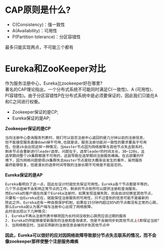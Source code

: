 # CAP原则是什么?
- C(Consistency)：强一致性
- A(Availability)：可用性
- P(Partition tolerance)：分区容错性

最多只能实现两点，不可能三个都有

# Eureka和ZooKeeper对比  
作为服务注册中心，Eureka比zookeeper好在哪里?   
著名的CAP理论指出，一个分布式系统不可能同时满足C(一致性)、A (可用性)、P(容错性)。由于分区容错性P在分布式系统中是必须要保证的，因此我们只能在A和C之间进行权衡。  
- Zookeeper保证的是CP;
- Eureka保证的是AP;

**Zookeeper保证的是CP**  
```bash
当向注册中心查询服务列表时，我们可以容忍注册中心返回的是几分钟以前的注册信息，
但不能接受服务直接down掉不可用,也就是说，服务注册功能对一致性的要求要高于可用  
性。但是zk会出现这样一种情况，当master节点因为网络故障与其他节点失去联系时，
剩余节点会重新进行leader选举。问题在于，选举leader的时间太长，30~120s，且
选举期间整个zk集群都是不可用的，这就导致在选举期间注册服务瘫痪。在云部署的环
境下，因为网络问题使得zk集群失去master节点是较大概率会发生的事件，虽然服务
最终能够恢复，但是漫长的选举时间导致的注册长期不可用是不能容忍的。  
```

**Eureka保证的是AP**  
```bash
Eureka看明白了这一点，因此在设计时就优先保证可用性。Eureka各个节点都是平等的，
几个节点挂掉不会影响正常节点的工作，剩余的节点依然可以提供注册和查询服务。
而Eureka的客户端在向某个Eureka注册时，如果发现连接失败，则会自动切换至其他节点，
只要有一台Eureka还在，就能保住注册服务的可用性，只不过查到的信息可能不是最新的
除此之外，Eureka还有一种自我保护机制，如果在15分钟内超过85%的节点都没有正常的心跳，
那么Eureka就认为客户端与注册中心出现了网络故障，
此时会出现以下几种情况:
1. Eureka不再从注册列表中移除因为长时间没收到心跳而应该过期的服务
2. Eureka仍然能够接受新服务的注册和查询请求，但是不会被同步到其他节点上(即保证当前节点依然可用)
3. 当网络稳定时，当前实例新的注册信息会被同步到其他节点中  
```
**因此，Eureka可以很好的应对因网络故障导致部分节点失去联系的情况，而不会像zookeeper那样使整个注册服务瘫痪**

